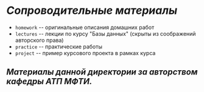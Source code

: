 # ___Сопроводительные материалы___

- `homework` -- оригинальные описания домашних работ
- `lectures` -- лекции по курсу "Базы данных" (скрыты из соображений авторского права)
- `practice` -- практические работы
- `project` -- пример курсового проекта в рамках курса

## ___Материалы данной директории за авторством кафедры АТП МФТИ.___